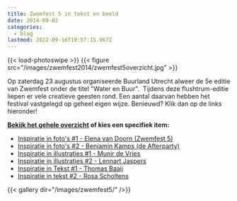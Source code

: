 ```yaml
---
title: Zwemfest 5 in tekst en beeld
date: 2014-09-02
categories:
  - blog
lastmod: 2022-09-16T19:57:15.067Z
---
```

{{< load-photoswipe >}}
{{< figure src="/images/zwemfest2014/zwemfest5overzicht.jpg" >}}

Op zaterdag 23 augustus organiseerde Buurland Utrecht alweer de 5e editie van Zwemfest onder de titel "Water en Buur".  Tijdens deze flushtrum-editie liepen er vele creatieve geesten rond. Een aantal daarvan hebben het festival vastgelegd op geheel eigen wijze. Benieuwd? Klik dan op de links hieronder!  
  
**[Bekijk het gehele overzicht](/categories/zwemfest5inspiratie/) of kies een specifiek item:**

- [Inspiratie in foto's #1 - Elena van Doorn (Zwemfest 5)](/berichten/zwemfest-5-inspiratie-in-fotos-1/)
- [Inspiratie in foto's #2 - Benjamin Kamps (de Afterparty)](/berichten/zwemfest-5-inspiratie-in-fotos-2-de-afterparty/)
- [Inspiratie in illustraties #1 - Munir de Vries](/berichten/zwemfest-5-inspiratie-in-illustraties-1/)
- [Inspiratie in illustraties #2 - Lennart Jaspers](/berichten/zwemfest-5-inspiratie-in-illustraties-2/)
- [Inspiratie in Tekst #1 - Thomas Baaij](/berichten/zwemfest-5-inspiratie-in-tekst-1/)
- [Inspiratie in tekst #2 - Rosa Scholtens](/berichten/zwemfest-5-inspiratie-in-tekst-2/)

{{< gallery dir="/images/zwemfest5/" />}}